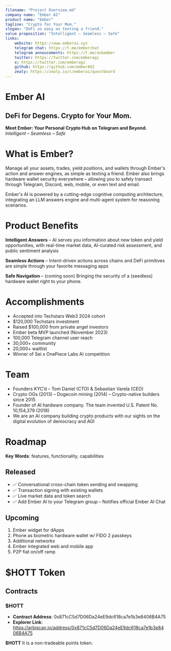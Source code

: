 ```yaml
---
filename: "Project Overview.md"
company name: "Ember AI"
product name: "Ember"
tagline: "Crypto for Your Mom."
slogan: "DeFi as easy as texting a friend."
value proposition: "Intelligent – Seamless – Safe"
links:
    website: https://www.emberai.xyz
    telegram chat: https://t.me/emberchat
    telegram annoucements: https://t.me/askember
    twitter: https://twitter.com/emberagi
    x: https://twitter.com/emberagi
    github: https://github.com/emberAGI
    zealy: https://zealy.io/c/emberai/questboard
---
```



# Ember AI
## DeFi for Degens. Crypto for Your Mom.


**Meet Ember: Your Personal Crypto Hub on Telegram and Beyond.**
_Intelligent – Seamless – Safe_


# What is Ember?

Manage all your assets, trades, yield positions, and wallets through Ember's action and answer engines, as simple as texting a friend. Ember also brings hardware wallet security everywhere – allowing you to safely transact through Telegram, Discord, web, mobile, or even text and email.

Ember's AI is powered by a cutting-edge cognitive computing architecture, integrating an LLM answers engine and multi-agent system for reasoning scenarios.

# Product Benefits

**Intelligent Answers** – AI serves you information about new token and yield opportunities, with real-time market data, Al-curated risk assessment, and public sentiment analysis

**Seamless Actions** – Intent-driven actions across chains and DeFi primitives are simple through your favorite messaging apps

**Safe Navigation** – (coming soon) Bringing the security of a (seedless) hardware wallet right to your phone.


# Accomplishments

- Accepted into Techstars Web3 2024 cohort
- $120,000 Techstars investment
- Raised $100,000 from private angel investors
- Ember beta MVP launched (November 2023)
- 100,000 Telegram channel user reach
- 30,000+ community
- 20,000+ waitlist
- Winner of Sei x OnePiece Labs AI competition


# Team

- Founders KYC’d – Tom Daniel (CTO) & Sebastian Varela (CEO)  
- Crypto OGs (2013) – Dogecoin mining (2014) – Crypto-native builders since 2015
- Founder of AI hardware company. The team invented U.S. Patent No. 10,154,379 (2018)
- We are an AI company building crypto products with our sights on the digital evolution of democracy and AGI


# Roadmap
**Key Words**: features, functionality, capabilities

## Released
- ✅ Conversational cross-chain token sending and swapping
- ✅ Transaction signing with existing wallets
- ✅ Live market data and token search
- ✅ Add Ember AI to your Telegram group – Notifies official Ember AI Chat

## Upcoming
1. Ember widget for dApps
2. Phone as biometric hardware wallet w/ FIDO 2 passkeys
3. Additional networks
4. Ember integrated web and mobile app
5. P2P fiat on/off ramp

# $HOTT Token

## Contracts

### $HOTT
- **Contract Address**: 0x871cC5d7D06Da24eE9dc618ca7e1b3e8406B4A75
- **Explorer Link**: https://arbiscan.io/address/0x871cC5d7D06Da24eE9dc618ca7e1b3e8406B4A75

**$HOTT** It is a non-tradeable points token. 